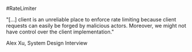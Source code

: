 #RateLimiter 

"[...] client is an unreliable place to enforce rate limiting because client requests can easily be forged by malicious actors. Moreover, we might not have control over the client implementation."

Alex Xu, System Design Interview